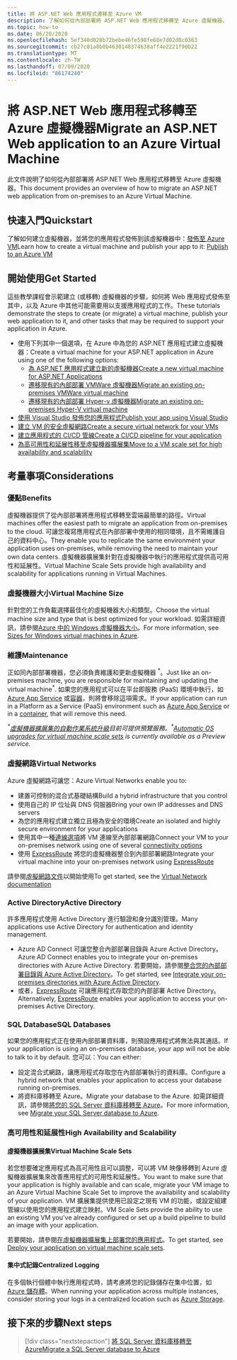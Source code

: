 ```yaml
---
title: 將 ASP.NET Web 應用程式遷移至 Azure VM
description: 了解如何從內部部署將 ASP.NET Web 應用程式移轉至 Azure 虛擬機器。
ms.topic: how-to
ms.date: 06/20/2020
ms.openlocfilehash: 5ef340d020b72bebe46fe598fe68e7d02d0c0363
ms.sourcegitcommit: cb27c01a8b0b4630148374638aff4e2221f90b22
ms.translationtype: MT
ms.contentlocale: zh-TW
ms.lasthandoff: 07/09/2020
ms.locfileid: "86174240"
---
```

# <a name="migrate-an-aspnet-web-application-to-an-azure-virtual-machine"></a><span data-ttu-id="8ad82-103">將 ASP.NET Web 應用程式移轉至 Azure 虛擬機器</span><span class="sxs-lookup"><span data-stu-id="8ad82-103">Migrate an ASP.NET Web application to an Azure Virtual Machine</span></span>

<span data-ttu-id="8ad82-104">此文件說明了如何從內部部署將 ASP.NET Web 應用程式移轉至 Azure 虛擬機器。</span><span class="sxs-lookup"><span data-stu-id="8ad82-104">This document provides an overview of how to migrate an ASP.NET web application from on-premises to an Azure Virtual Machine.</span></span>

## <a name="quickstart"></a><span data-ttu-id="8ad82-105">快速入門</span><span class="sxs-lookup"><span data-stu-id="8ad82-105">Quickstart</span></span>

<span data-ttu-id="8ad82-106">了解如何建立虛擬機器，並將您的應用程式發佈到該虛擬機器中：[發佈至 Azure VM](https://tutorials.visualstudio.com/aspnet-vm/intro)</span><span class="sxs-lookup"><span data-stu-id="8ad82-106">Learn how to create a virtual machine and publish your app to it: [Publish to an Azure VM](https://tutorials.visualstudio.com/aspnet-vm/intro)</span></span>

## <a name="get-started"></a><span data-ttu-id="8ad82-107">開始使用</span><span class="sxs-lookup"><span data-stu-id="8ad82-107">Get Started</span></span>

<span data-ttu-id="8ad82-108">這些教學課程會示範建立 (或移轉) 虛擬機器的步驟，如何將 Web 應用程式發佈至其中，以及 Azure 中其他可能需要用以支援應用程式的工作。</span><span class="sxs-lookup"><span data-stu-id="8ad82-108">These tutorials demonstrate the steps to create (or migrate) a virtual machine, publish your web application to it, and other tasks that may be required to support your application in Azure.</span></span>

- <span data-ttu-id="8ad82-109">使用下列其中一個選項，在 Azure 中為您的 ASP.NET 應用程式建立虛擬機器：</span><span class="sxs-lookup"><span data-stu-id="8ad82-109">Create a virtual machine for your ASP.NET application in Azure using one of the following options:</span></span>
  - [<span data-ttu-id="8ad82-110">為 ASP.NET 應用程式建立新的虛擬機器</span><span class="sxs-lookup"><span data-stu-id="8ad82-110">Create a new virtual machine for ASP.NET Applications</span></span>](https://go.microsoft.com/fwlink/?linkid=863237)
  - [<span data-ttu-id="8ad82-111">遷移現有的內部部署 VMWare 虛擬機器</span><span class="sxs-lookup"><span data-stu-id="8ad82-111">Migrate an existing on-premises VMWare virtual machine</span></span>](/azure/migrate/tutorial-migrate-vmware)
  - [<span data-ttu-id="8ad82-112">遷移現有的內部部署 Hyper-v 虛擬機器</span><span class="sxs-lookup"><span data-stu-id="8ad82-112">Migrate an existing on-premises Hyper-V virtual machine</span></span>](/azure/migrate/tutorial-migrate-hyper-v)
- [<span data-ttu-id="8ad82-113">使用 Visual Studio 發佈您的應用程式</span><span class="sxs-lookup"><span data-stu-id="8ad82-113">Publish your app using Visual Studio</span></span>](https://go.microsoft.com/fwlink/?linkid=863240)
- [<span data-ttu-id="8ad82-114">建立 VM 的安全虛擬網路</span><span class="sxs-lookup"><span data-stu-id="8ad82-114">Create a secure virtual network for your VMs</span></span>](/azure/virtual-network/virtual-network-get-started-vnet-subnet)
- [<span data-ttu-id="8ad82-115">建立應用程式的 CI/CD 管線</span><span class="sxs-lookup"><span data-stu-id="8ad82-115">Create a CI/CD pipeline for your application</span></span>](/vsts/build-release/apps/cd/deploy-webdeploy-iis-deploygroups)
- [<span data-ttu-id="8ad82-116">為高可用性和延展性移至虛擬機器擴展集</span><span class="sxs-lookup"><span data-stu-id="8ad82-116">Move to a VM scale set for high availability and scalability</span></span>](/azure/virtual-machine-scale-sets/virtual-machine-scale-sets-deploy-app)

## <a name="considerations"></a><span data-ttu-id="8ad82-117">考量事項</span><span class="sxs-lookup"><span data-stu-id="8ad82-117">Considerations</span></span>

### <a name="benefits"></a><span data-ttu-id="8ad82-118">優點</span><span class="sxs-lookup"><span data-stu-id="8ad82-118">Benefits</span></span>

<span data-ttu-id="8ad82-119">虛擬機器提供了從內部部署將應用程式移轉至雲端最簡單的路徑。</span><span class="sxs-lookup"><span data-stu-id="8ad82-119">Virtual machines offer the easiest path to migrate an application from on-premises to the cloud.</span></span> <span data-ttu-id="8ad82-120">可讓您複寫應用程式在內部部署中使用的相同環境，且不需維護自己的資料中心。</span><span class="sxs-lookup"><span data-stu-id="8ad82-120">They enable you to replicate the same environment your application uses on-premises, while removing the need to maintain your own data centers.</span></span> <span data-ttu-id="8ad82-121">虛擬機器擴展集針對在虛擬機器中執行的應用程式提供高可用性和延展性。</span><span class="sxs-lookup"><span data-stu-id="8ad82-121">Virtual Machine Scale Sets provide high availability and scalability for applications running in Virtual Machines.</span></span>

### <a name="virtual-machine-size"></a><span data-ttu-id="8ad82-122">虛擬機器大小</span><span class="sxs-lookup"><span data-stu-id="8ad82-122">Virtual Machine Size</span></span>

<span data-ttu-id="8ad82-123">針對您的工作負載選擇最佳化的虛擬機器大小和類型。</span><span class="sxs-lookup"><span data-stu-id="8ad82-123">Choose the virtual machine size and type that is best optimized for your workload.</span></span> <span data-ttu-id="8ad82-124">如需詳細資訊，請參閱[Azure 中的 Windows 虛擬機器大小](/azure/virtual-machines/windows/sizes)。</span><span class="sxs-lookup"><span data-stu-id="8ad82-124">For more information, see [Sizes for Windows virtual machines in Azure](/azure/virtual-machines/windows/sizes).</span></span>

### <a name="maintenance"></a><span data-ttu-id="8ad82-125">維護</span><span class="sxs-lookup"><span data-stu-id="8ad82-125">Maintenance</span></span>

<span data-ttu-id="8ad82-126">正如同內部部署機器，您必須負責維護和更新虛擬機器 <sup>&#42;</sup>。</span><span class="sxs-lookup"><span data-stu-id="8ad82-126">Just like an on-premises machine, you are responsible for maintaining and updating the virtual machine<sup>&#42;</sup>.</span></span> <span data-ttu-id="8ad82-127">如果您的應用程式可以在平台即服務 (PaaS) 環境中執行，如 [Azure App Service](/azure/app-service/) 或[容器](/azure/app-service/containers/)，則將會移除這項需求。</span><span class="sxs-lookup"><span data-stu-id="8ad82-127">If your application can run in a Platform as a Service (PaaS) environment such as [Azure App Service](/azure/app-service/) or in a [container](/azure/app-service/containers/), that will remove this need.</span></span>

<span data-ttu-id="8ad82-128">*<sup>&#42;</sup>[虛擬機器擴展集的自動作業系統升級](/azure/virtual-machine-scale-sets/virtual-machine-scale-sets-automatic-upgrade)目前可提供預覽服務。*</span><span class="sxs-lookup"><span data-stu-id="8ad82-128">*<sup>&#42;</sup>[Automatic OS upgrades for virtual machine scale sets](/azure/virtual-machine-scale-sets/virtual-machine-scale-sets-automatic-upgrade) is currently available as a Preview service.*</span></span>

### <a name="virtual-networks"></a><span data-ttu-id="8ad82-129">虛擬網路</span><span class="sxs-lookup"><span data-stu-id="8ad82-129">Virtual Networks</span></span>

<span data-ttu-id="8ad82-130">Azure 虛擬網路可讓您：</span><span class="sxs-lookup"><span data-stu-id="8ad82-130">Azure Virtual Networks enable you to:</span></span>

- <span data-ttu-id="8ad82-131">建置可控制的混合式基礎結構</span><span class="sxs-lookup"><span data-stu-id="8ad82-131">Build a hybrid infrastructure that you control</span></span>
- <span data-ttu-id="8ad82-132">使用自己的 IP 位址與 DNS 伺服器</span><span class="sxs-lookup"><span data-stu-id="8ad82-132">Bring your own IP addresses and DNS servers</span></span>
- <span data-ttu-id="8ad82-133">為您的應用程式建立獨立且極為安全的環境</span><span class="sxs-lookup"><span data-stu-id="8ad82-133">Create an isolated and highly secure environment for your applications</span></span>
- <span data-ttu-id="8ad82-134">使用其中一種[連線選項](/azure/vpn-gateway/vpn-gateway-about-vpngateways#s2smulti)將 VM 連線至內部部署網路</span><span class="sxs-lookup"><span data-stu-id="8ad82-134">Connect your VM to your on-premises network using one of several [connectivity options](/azure/vpn-gateway/vpn-gateway-about-vpngateways#s2smulti)</span></span>
- <span data-ttu-id="8ad82-135">使用 [ExpressRoute](https://azure.microsoft.com/services/expressroute/) 將您的虛擬機器整合到內部部署網路</span><span class="sxs-lookup"><span data-stu-id="8ad82-135">Integrate your virtual machine into your on-premises network using [ExpressRoute](https://azure.microsoft.com/services/expressroute/)</span></span>

<span data-ttu-id="8ad82-136">請參閱[虛擬網路文件](/azure/virtual-network/)以開始使用</span><span class="sxs-lookup"><span data-stu-id="8ad82-136">To get started, see the [Virtual Network documentation](/azure/virtual-network/)</span></span>

### <a name="active-directory"></a><span data-ttu-id="8ad82-137">Active Directory</span><span class="sxs-lookup"><span data-stu-id="8ad82-137">Active Directory</span></span>
<span data-ttu-id="8ad82-138">許多應用程式使用 Active Directory 進行驗證和身分識別管理。</span><span class="sxs-lookup"><span data-stu-id="8ad82-138">Many applications use Active Directory for authentication and identity management.</span></span>

- <span data-ttu-id="8ad82-139">Azure AD Connect 可讓您整合內部部署目錄與 Azure Active Directory。</span><span class="sxs-lookup"><span data-stu-id="8ad82-139">Azure AD Connect enables you to integrate your on-premises directories with Azure Active Directory.</span></span> <span data-ttu-id="8ad82-140">若要開始，請參閱[整合您的內部部署目錄與 Azure Active Directory](/azure/active-directory/connect/active-directory-aadconnect)。</span><span class="sxs-lookup"><span data-stu-id="8ad82-140">To get started, see [Integrate your on-premises directories with Azure Active Directory](/azure/active-directory/connect/active-directory-aadconnect).</span></span>
- <span data-ttu-id="8ad82-141">或者，[ExpressRoute](https://azure.microsoft.com/services/expressroute/) 可讓應用程式存取您的內部部署 Active Directory。</span><span class="sxs-lookup"><span data-stu-id="8ad82-141">Alternatively, [ExpressRoute](https://azure.microsoft.com/services/expressroute/) enables your application to access your on-premises Active Directory.</span></span>

### <a name="sql-databases"></a><span data-ttu-id="8ad82-142">SQL Database</span><span class="sxs-lookup"><span data-stu-id="8ad82-142">SQL Databases</span></span>

<span data-ttu-id="8ad82-143">如果您的應用程式正在使用內部部署資料庫，則預設應用程式將無法與其通話。</span><span class="sxs-lookup"><span data-stu-id="8ad82-143">If your application is using an on-premises database, your app will not be able to talk to it by default.</span></span> <span data-ttu-id="8ad82-144">您可以：</span><span class="sxs-lookup"><span data-stu-id="8ad82-144">You can either:</span></span>

- <span data-ttu-id="8ad82-145">設定混合式網路，讓應用程式存取您在內部部署執行的資料庫。</span><span class="sxs-lookup"><span data-stu-id="8ad82-145">Configure a hybrid network that enables your application to access your database running on-premises.</span></span>
- <span data-ttu-id="8ad82-146">將資料庫移轉至 Azure。</span><span class="sxs-lookup"><span data-stu-id="8ad82-146">Migrate your database to the Azure.</span></span> <span data-ttu-id="8ad82-147">如需詳細資訊，請參閱[將您的 SQL Server 資料庫移轉至 Azure](sql.md)。</span><span class="sxs-lookup"><span data-stu-id="8ad82-147">For more information, see [Migrate your SQL Server database to Azure](sql.md).</span></span>

### <a name="high-availability-and-scalability"></a><span data-ttu-id="8ad82-148">高可用性和延展性</span><span class="sxs-lookup"><span data-stu-id="8ad82-148">High Availability and Scalability</span></span>

#### <a name="virtual-machine-scale-sets"></a><span data-ttu-id="8ad82-149">虛擬機器擴展集</span><span class="sxs-lookup"><span data-stu-id="8ad82-149">Virtual Machine Scale Sets</span></span>
<span data-ttu-id="8ad82-150">若您想要確定應用程式為高可用性且可以調整，可以將 VM 映像移轉到 Azure 虛擬機器擴展集來改善應用程式的可用性和延展性。</span><span class="sxs-lookup"><span data-stu-id="8ad82-150">You want to make sure that your application is highly available and can scale, migrate your VM image to an Azure Virtual Machine Scale Set to improve the availability and scalability of your application.</span></span> <span data-ttu-id="8ad82-151">VM 擴展集提供使用已設定之現有 VM 的功能，或設定組建管線以使用您的應用程式建立映射。</span><span class="sxs-lookup"><span data-stu-id="8ad82-151">VM Scale Sets provide the ability to use an existing VM you've already configured or set up a build pipeline to build an image with your application.</span></span>

<span data-ttu-id="8ad82-152">若要開始，請參閱[在虛擬機器擴展集上部署您的應用程式](/azure/virtual-machine-scale-sets/virtual-machine-scale-sets-deploy-app)。</span><span class="sxs-lookup"><span data-stu-id="8ad82-152">To get started, see [Deploy your application on virtual machine scale sets](/azure/virtual-machine-scale-sets/virtual-machine-scale-sets-deploy-app).</span></span>

#### <a name="centralized-logging"></a><span data-ttu-id="8ad82-153">集中式記錄</span><span class="sxs-lookup"><span data-stu-id="8ad82-153">Centralized Logging</span></span>
<span data-ttu-id="8ad82-154">在多個執行個體中執行應用程式時，請考慮將您的記錄儲存在集中位置，如 [Azure 儲存體](/azure/storage/)。</span><span class="sxs-lookup"><span data-stu-id="8ad82-154">When running your application across multiple instances, consider storing your logs in a centralized location such as [Azure Storage](/azure/storage/).</span></span>

## <a name="next-steps"></a><span data-ttu-id="8ad82-155">接下來的步驟</span><span class="sxs-lookup"><span data-stu-id="8ad82-155">Next steps</span></span>

> [!div class="nextstepaction"]
> [<span data-ttu-id="8ad82-156">將 SQL Server 資料庫移轉至 Azure</span><span class="sxs-lookup"><span data-stu-id="8ad82-156">Migrate a SQL Server database to Azure</span></span>](sql.md)
